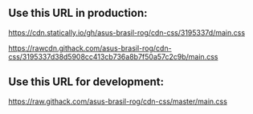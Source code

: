 ## Use this URL in production:

https://cdn.statically.io/gh/asus-brasil-rog/cdn-css/3195337d/main.css

https://rawcdn.githack.com/asus-brasil-rog/cdn-css/3195337d38d5908cc413cb736a8b7f50a57c2c9b/main.css


## Use this URL for development:
https://raw.githack.com/asus-brasil-rog/cdn-css/master/main.css
